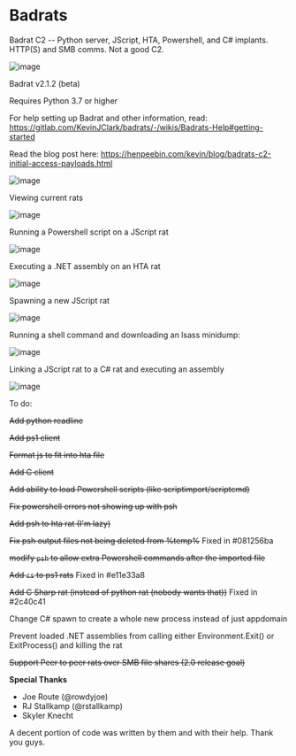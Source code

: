 # Badrats

Badrat C2 -- Python server, JScript, HTA, Powershell, and C# implants. HTTP(S) and SMB comms. Not a good C2.

![image](/uploads/583cdbaa77b8697afb06e78d13469403/image.png)

Badrat v2.1.2 (beta)

Requires Python 3.7 or higher

For help setting up Badrat and other information, read: https://gitlab.com/KevinJClark/badrats/-/wikis/Badrats-Help#getting-started

Read the blog post here: https://henpeebin.com/kevin/blog/badrats-c2-initial-access-payloads.html

![image](/uploads/cbfcd07a4fd7e45f041ae767a0140fee/image.png)

Viewing current rats

![image](/uploads/3e8994413ee9361481a8ff3e716808f4/image.png)

Running a Powershell script on a JScript rat

![image](/uploads/eff101c935bad844f983c3b26c798b58/image.png)

Executing a .NET assembly on an HTA rat

![image](/uploads/7591708ca4153e19eeb6ea60fc5c6348/image.png)

Spawning a new JScript rat

![image](/uploads/34f5577456977583be9c5da7be7bf281/image.png)

Running a shell command and downloading an lsass minidump:

![image](/uploads/dc969beaab3c738b00d1b07730af63a1/image.png)

Linking a JScript rat to a C# rat and executing an assembly

![image](/uploads/e244425daf0f5c069703c4a238578a79/image.png)



To do:

~~Add python readline~~

~~Add ps1 client~~

~~Format js to fit into hta file~~

~~Add C client~~

~~Add ability to load Powershell scripts (like scriptimport/scriptcmd)~~

~~Fix powershell errors not showing up with psh~~

~~Add psh to hta rat (I'm lazy)~~

~~Fix psh output files not being deleted from %temp%~~ Fixed in #081256ba

~~modify `psh` to allow extra Powershell commands after the imported file~~

~~Add `cs` to ps1 rats~~ Fixed in #e11e33a8

~~Add C Sharp rat (instead of python rat (nobody wants that))~~ Fixed in #2c40c41

Change C# spawn to create a whole new process instead of just appdomain

Prevent loaded .NET assemblies from calling either Environment.Exit() or ExitProcess() and killing the rat

~~Support Peer to peer rats over SMB file shares (2.0 release goal)~~

**Special Thanks**

* Joe Route (@rowdyjoe)
* RJ Stallkamp (@rstallkamp)
* Skyler Knecht

A decent portion of code was written by them and with their help. Thank you guys.
